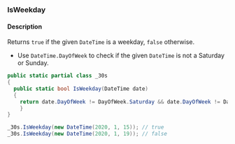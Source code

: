 ### IsWeekday

#### Description



Returns `true` if the given `DateTime` is a weekday, `false` otherwise.

- Use `DateTime.DayOfWeek` to check if the given `DateTime` is not a Saturday or Sunday.

```csharp
public static partial class _30s 
{
  public static bool IsWeekday(DateTime date) 
  {
    return date.DayOfWeek != DayOfWeek.Saturday && date.DayOfWeek != DayOfWeek.Sunday;
    }
}
```

```csharp
_30s.IsWeekday(new DateTime(2020, 1, 15)); // true
_30s.IsWeekday(new DateTime(2020, 1, 19)); // false
```
